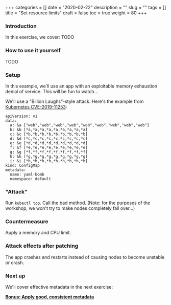 +++
categories = []
date = "2020-02-22"
description = ""
slug = ""
tags = []
title = "Set resource limits"
draft = false
toc = true
weight = 80
+++

### Introduction
In this exercise, we cover:
TODO

### How to use it yourself
TODO

### Setup
In this example, we'll use an app with an exploitable
memory exhaustion denial of service. This will be fun to watch...

We'll use a "Billion Laughs"-style attack. Here's the example
from [Kubernetes CVE-2019-11253](https://github.com/kubernetes/kubernetes/issues/83253):
```
apiVersion: v1
data:
  a: &a ["web","web","web","web","web","web","web","web","web"]
  b: &b [*a,*a,*a,*a,*a,*a,*a,*a,*a]
  c: &c [*b,*b,*b,*b,*b,*b,*b,*b,*b]
  d: &d [*c,*c,*c,*c,*c,*c,*c,*c,*c]
  e: &e [*d,*d,*d,*d,*d,*d,*d,*d,*d]
  f: &f [*e,*e,*e,*e,*e,*e,*e,*e,*e]
  g: &g [*f,*f,*f,*f,*f,*f,*f,*f,*f]
  h: &h [*g,*g,*g,*g,*g,*g,*g,*g,*g]
  i: &i [*h,*h,*h,*h,*h,*h,*h,*h,*h]
kind: ConfigMap
metadata:
  name: yaml-bomb
  namespace: default
```

### "Attack"
Run `kubectl top`.
Call the bad method.
(Note: for the purposes of the workshop, we won't try to make
nodes completely fall over...)

### Countermeasure
Apply a memory and CPU limit.

### Attack effects after patching
The app crashes and restarts instead of causing nodes to
become unstable or crash.

### Next up
We'll cover effective metadata in the next exercise:

[**Bonus: Apply good, consistent metadata**](../90-metadata)
